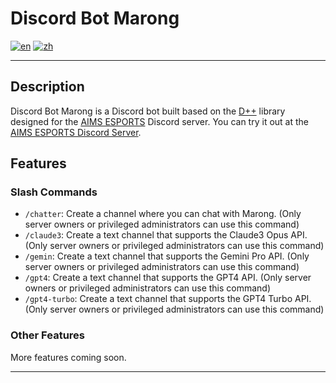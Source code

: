 # Discord Bot Marong
[![en](https://img.shields.io/badge/英文-English-red.svg)](https://github.com/JiaCheng2004/dpp-marong/blob/main/README.md)
[![zh](https://img.shields.io/badge/中文-Chinese-blue.svg)](https://github.com/JiaCheng2004/dpp-marong/blob/main/README.zh.md)

---

## Description
Discord Bot Marong is a Discord bot built based on the [D++](https://dpp.dev) library designed for the [AIMS ESPORTS](https://discord.gg/aimsesports) Discord server. You can try it out at the [AIMS ESPORTS Discord Server](https://discord.gg/aimsesports).

## Features

### Slash Commands
- `/chatter`: Create a channel where you can chat with Marong. (Only server owners or privileged administrators can use this command)
- `/claude3`: Create a text channel that supports the Claude3 Opus API. (Only server owners or privileged administrators can use this command)
- `/gemin`: Create a text channel that supports the Gemini Pro API. (Only server owners or privileged administrators can use this command)
- `/gpt4`: Create a text channel that supports the GPT4 API. (Only server owners or privileged administrators can use this command)
- `/gpt4-turbo`: Create a text channel that supports the GPT4 Turbo API. (Only server owners or privileged administrators can use this command)

### Other Features
More features coming soon.

---
